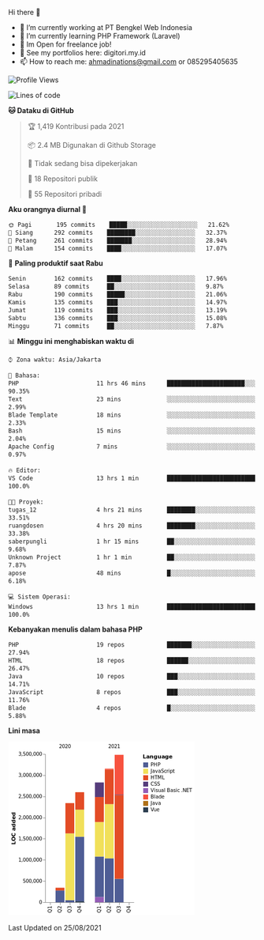 Hi there 👋

- 🔭 I’m currently working at PT Bengkel Web Indonesia
- 🌱 I’m currently learning PHP Framework (Laravel)
- 📂 Im Open for freelance job!
- 🧷 See my portfolios here: digitori.my.id
- 📫 How to reach me: ahmadinations@gmail.com or 085295405635


<!--START_SECTION:waka-->
![Profile Views](http://img.shields.io/badge/Profil%20dilihat-0-blue)

![Lines of code](https://img.shields.io/badge/Sejak%20Hello%20World%20aku%20telah%20menulis-14.8%20million%20baris%20kode-blue)

**🐱 Dataku di GitHub** 

> 🏆 1,419 Kontribusi pada 2021
 > 
> 📦 2.4 MB Digunakan di Github Storage 
 > 
> 🚫 Tidak sedang bisa dipekerjakan
 > 
> 📜 18 Repositori publik 
 > 
> 🔑 55 Repositori pribadi  
 > 
**Aku orangnya diurnal 🐤** 

```text
🌞 Pagi       195 commits    █████░░░░░░░░░░░░░░░░░░░░   21.62% 
🌆 Siang      292 commits    ████████░░░░░░░░░░░░░░░░░   32.37% 
🌃 Petang     261 commits    ███████░░░░░░░░░░░░░░░░░░   28.94% 
🌙 Malam      154 commits    ████░░░░░░░░░░░░░░░░░░░░░   17.07%

```
📅 **Paling produktif saat Rabu** 

```text
Senin        162 commits    ████░░░░░░░░░░░░░░░░░░░░░   17.96% 
Selasa       89 commits     ██░░░░░░░░░░░░░░░░░░░░░░░   9.87% 
Rabu         190 commits    █████░░░░░░░░░░░░░░░░░░░░   21.06% 
Kamis        135 commits    ███░░░░░░░░░░░░░░░░░░░░░░   14.97% 
Jumat        119 commits    ███░░░░░░░░░░░░░░░░░░░░░░   13.19% 
Sabtu        136 commits    ███░░░░░░░░░░░░░░░░░░░░░░   15.08% 
Minggu       71 commits     ██░░░░░░░░░░░░░░░░░░░░░░░   7.87%

```


📊 **Minggu ini menghabiskan waktu di** 

```text
⌚︎ Zona waktu: Asia/Jakarta

💬 Bahasa: 
PHP                      11 hrs 46 mins      ██████████████████████░░░   90.35% 
Text                     23 mins             ░░░░░░░░░░░░░░░░░░░░░░░░░   2.99% 
Blade Template           18 mins             ░░░░░░░░░░░░░░░░░░░░░░░░░   2.33% 
Bash                     15 mins             ░░░░░░░░░░░░░░░░░░░░░░░░░   2.04% 
Apache Config            7 mins              ░░░░░░░░░░░░░░░░░░░░░░░░░   0.97%

🔥 Editor: 
VS Code                  13 hrs 1 min        █████████████████████████   100.0%

🐱‍💻 Proyek: 
tugas_12                 4 hrs 21 mins       ████████░░░░░░░░░░░░░░░░░   33.51% 
ruangdosen               4 hrs 20 mins       ████████░░░░░░░░░░░░░░░░░   33.38% 
saberpungli              1 hr 15 mins        ██░░░░░░░░░░░░░░░░░░░░░░░   9.68% 
Unknown Project          1 hr 1 min          ██░░░░░░░░░░░░░░░░░░░░░░░   7.87% 
apose                    48 mins             █░░░░░░░░░░░░░░░░░░░░░░░░   6.18%

💻 Sistem Operasi: 
Windows                  13 hrs 1 min        █████████████████████████   100.0%

```

**Kebanyakan menulis dalam bahasa PHP** 

```text
PHP                      19 repos            ███████░░░░░░░░░░░░░░░░░░   27.94% 
HTML                     18 repos            ██████░░░░░░░░░░░░░░░░░░░   26.47% 
Java                     10 repos            ███░░░░░░░░░░░░░░░░░░░░░░   14.71% 
JavaScript               8 repos             ███░░░░░░░░░░░░░░░░░░░░░░   11.76% 
Blade                    4 repos             █░░░░░░░░░░░░░░░░░░░░░░░░   5.88%

```


**Lini masa**

![Chart not found](https://raw.githubusercontent.com/MuhamadAhmadin/MuhamadAhmadin/master/charts/bar_graph.png) 


 Last Updated on 25/08/2021
<!--END_SECTION:waka-->
